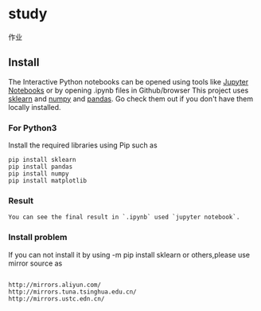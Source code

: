 # study
作业
## Install
The Interactive Python notebooks can be opened using tools like <a href="http://jupyter.org/">Jupyter Notebooks</a> or by opening .ipynb files in Github/browser
This project uses [sklearn](https://scikit-learn.org/stable/install.html) and [numpy](https://numpy.org/) and [pandas](https://pandas.pydata.org/). Go check them out if you don't have them locally installed.

<h3>For Python3</h3>
Install the required libraries using Pip such as 

```
pip install sklearn
pip install pandas
pip install numpy
pip install matplotlib
```

<h3>Result</h3>

```
You can see the final result in `.ipynb` used `jupyter notebook`.

```
<h3> Install problem</h3>
If you can not install it by using -m pip install sklearn or others,please use mirror source as

```

http://mirrors.aliyun.com/
http://mirrors.tuna.tsinghua.edu.cn/
http://mirrors.ustc.edn.cn/

```
